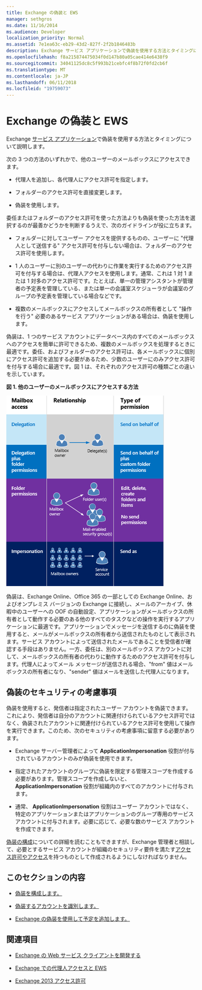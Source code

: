 ```yaml
---
title: Exchange の偽装と EWS
manager: sethgros
ms.date: 11/16/2014
ms.audience: Developer
localization_priority: Normal
ms.assetid: 7e1ea63c-eb29-43d2-827f-2f2b1846483b
description: Exchange サービス アプリケーションで偽装を使用する方法とタイミングについて説明します。
ms.openlocfilehash: f8a215874475034f0d147b80a05cae414e6438f9
ms.sourcegitcommit: 34041125dc8c5f993b21cebfc4f8b72f0fd2cb6f
ms.translationtype: MT
ms.contentlocale: ja-JP
ms.lasthandoff: 06/11/2018
ms.locfileid: "19759073"
---
```

# <a name="impersonation-and-ews-in-exchange"></a>Exchange の偽装と EWS

Exchange [サービス アプリケーション](ews-application-types.md)で偽装を使用する方法とタイミングについて説明します。
  
次の 3 つの方法のいずれかで、他のユーザーのメールボックスにアクセスできます。
  
- 代理人を追加し、各代理人にアクセス許可を指定します。
    
- フォルダーのアクセス許可を直接変更します。
    
- 偽装を使用します。
    
委任またはフォルダーのアクセス許可を使った方法よりも偽装を使った方法を選択するのが最善かどうかを判断するうえで、次のガイドラインが役に立ちます。
  
- フォルダーに対してユーザー アクセスを提供するものの、ユーザーに "代理人として送信する" アクセス許可を付与しない場合は、フォルダーのアクセス許可を使用します。 
    
- 1 人のユーザーに別のユーザーの代わりに作業を実行するためのアクセス許可を付与する場合は、代理人アクセスを使用します。通常、これは 1 対 1 または 1 対多のアクセス許可です。たとえば、単一の管理アシスタントが管理者の予定表を管理している、または単一の会議室スケジューラが会議室のグループの予定表を管理している場合などです。
    
- 複数のメールボックスにアクセスしてメールボックスの所有者として "操作を行う" 必要のあるサービス アプリケーションがある場合は、偽装を使用します。
    
偽装は、1 つのサービス アカウントにデータベース内のすべてのメールボックスへのアクセスを簡単に許可できるため、複数のメールボックスを処理するときに最適です。委任、およびフォルダーのアクセス許可は、各メールボックスに個別にアクセス許可を追加する必要があるため、少数のユーザーにのみアクセス許可を付与する場合に最適です。図 1 は、それぞれのアクセス許可の種類ごとの違いを示しています。
  
**図 1. 他のユーザーのメールボックスにアクセスする方法**

![メールボックスのアクセス タイプ、各タイプのメールボックス所有者と代理人の関係、およびアクセス許可のタイプを示す図。委任用のアクセス許可またはフォルダー アクセス許可のために送信します。偽装のためのアクセス許可として送信します。](media/Ex15_Delegate_Overview.png)
  
偽装は、Exchange Online、Office 365 の一部としての Exchange Online、およびオンプレミス バージョンの Exchange に接続し、メールのアーカイブ、休暇中のユーザーへの OOF の自動設定、アプリケーションがメールボックスの所有者として動作する必要のある他のすべてのタスクなどの操作を実行するアプリケーションに最適です。アプリケーションでメッセージを送信するのに偽装を使用すると、メールがメールボックスの所有者から送信されたものとして表示されます。サービス アカウントによって送信されたメールであることを受信者が確認する手段はありません。一方、委任は、別のメールボックス アカウントに対して、メールボックスの所有者の代わりに動作するためのアクセス許可を付与します。代理人によってメール メッセージが送信される場合、"from" 値はメールボックスの所有者になり、"sender" 値はメールを送信した代理人になります。 
  
## <a name="security-considerations-for-impersonation"></a>偽装のセキュリティの考慮事項

偽装を使用すると、発信者は指定されたユーザー アカウントを偽装できます。これにより、発信者は自分のアカウントに関連付けられているアクセス許可ではなく、偽装されたアカウントに関連付けられているアクセス許可を使用して操作を実行できます。このため、次のセキュリティの考慮事項に留意する必要があります。
  
- Exchange サーバー管理者によって **ApplicationImpersonation** 役割が付与されているアカウントのみが偽装を使用できます。 
    
- 指定されたアカウントのグループに偽装を限定する管理スコープを作成する必要があります。管理スコープを作成しないと、 **ApplicationImpersonation** 役割が組織内のすべてのアカウントに付与されます。 
    
- 通常、 **ApplicationImpersonation** 役割はユーザー アカウントではなく、特定のアプリケーションまたはアプリケーションのグループ専用のサービス アカウントに付与されます。必要に応じて、必要な数のサービス アカウントを作成できます。 
    
[偽装の構成](how-to-configure-impersonation.md)についての詳細を読むこともできますが、Exchange 管理者と相談して、必要とするサービス アカウントが組織のセキュリティ要件を満たす[アクセス許可やアクセス](http://technet.microsoft.com/en-us/library/dd351175%28v=exchg.150%29.aspx)を持つものとして作成されるようにしなければなりません。 
  
## <a name="in-this-section"></a>このセクションの内容

- [偽装を構成します。](how-to-configure-impersonation.md)
    
- [偽装するアカウントを識別します。](how-to-identify-the-account-to-impersonate.md)
    
- [Exchange の偽装を使用して予定を追加します。](how-to-add-appointments-by-using-exchange-impersonation.md)
    
## <a name="see-also"></a>関連項目


- [Exchange の Web サービス クライアントを開発する](develop-web-service-clients-for-exchange.md)
    
- [Exchange での代理人アクセスと EWS](delegate-access-and-ews-in-exchange.md)
    
- [Exchange 2013 アクセス許可](http://technet.microsoft.com/en-us/library/dd351175%28v=exchg.150%29.aspx)
    

